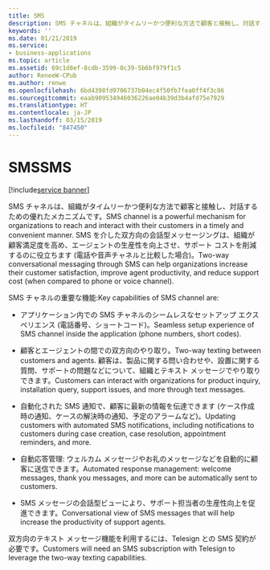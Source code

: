 ```yaml
---
title: SMS
description: SMS チャネルは、組織がタイムリーかつ便利な方法で顧客と接触し、対話するための優れたメカニズムです。
keywords: ''
ms.date: 01/21/2019
ms.service:
- business-applications
ms.topic: article
ms.assetid: 69c1d8ef-8cdb-3599-8c39-5b6bf979f1c5
author: ReneeW-CPub
ms.author: renwe
ms.openlocfilehash: 6bd4398fd9706737b04ec4f50fb7fea0ff4f3c86
ms.sourcegitcommit: eaab909534946036226ae04b39d3b4afd75e7929
ms.translationtype: HT
ms.contentlocale: ja-JP
ms.lasthandoff: 03/15/2019
ms.locfileid: "847450"
---
```

#  <a name="sms"></a><span data-ttu-id="eaf2b-103">SMS</span><span class="sxs-lookup"><span data-stu-id="eaf2b-103">SMS</span></span>
[!include[service banner](../../includes/service.md)]



<span data-ttu-id="eaf2b-104">SMS チャネルは、組織がタイムリーかつ便利な方法で顧客と接触し、対話するための優れたメカニズムです。</span><span class="sxs-lookup"><span data-stu-id="eaf2b-104">SMS channel is a powerful mechanism for organizations to reach and interact with their customers in a timely and convenient manner.</span></span> <span data-ttu-id="eaf2b-105">SMS を介した双方向の会話型メッセージングは、組織が顧客満足度を高め、エージェントの生産性を向上させ、サポート コストを削減するのに役立ちます (電話や音声チャネルと比較した場合)。</span><span class="sxs-lookup"><span data-stu-id="eaf2b-105">Two-way conversational messaging through SMS can help organizations increase their customer satisfaction, improve agent productivity, and reduce support cost (when compared to phone or voice channel).</span></span> 

<span data-ttu-id="eaf2b-106">SMS チャネルの重要な機能:</span><span class="sxs-lookup"><span data-stu-id="eaf2b-106">Key capabilities of SMS channel are:</span></span>

-  <span data-ttu-id="eaf2b-107">アプリケーション内での SMS チャネルのシームレスなセットアップ エクスペリエンス (電話番号、ショートコード)。</span><span class="sxs-lookup"><span data-stu-id="eaf2b-107">Seamless setup experience of SMS channel inside the application (phone numbers, short codes).</span></span>

-  <span data-ttu-id="eaf2b-108">顧客とエージェントの間での双方向のやり取り。</span><span class="sxs-lookup"><span data-stu-id="eaf2b-108">Two-way texting between customers and agents.</span></span> <span data-ttu-id="eaf2b-109">顧客は、製品に関する問い合わせや、設置に関する質問、サポートの問題などについて、組織とテキスト メッセージでやり取りできます。</span><span class="sxs-lookup"><span data-stu-id="eaf2b-109">Customers can interact with organizations for product inquiry, installation query, support issues, and more through text messages.</span></span>

-  <span data-ttu-id="eaf2b-110">自動化された SMS 通知で、顧客に最新の情報を伝達できます (ケース作成時の通知、ケースの解決時の通知、予定のアラームなど)。</span><span class="sxs-lookup"><span data-stu-id="eaf2b-110">Updating customers with automated SMS notifications, including notifications to customers during case creation, case resolution, appointment reminders, and more.</span></span>

-  <span data-ttu-id="eaf2b-111">自動応答管理: ウェルカム メッセージやお礼のメッセージなどを自動的に顧客に送信できます。</span><span class="sxs-lookup"><span data-stu-id="eaf2b-111">Automated response management: welcome messages, thank you messages, and more can be automatically sent to customers.</span></span>

-  <span data-ttu-id="eaf2b-112">SMS メッセージの会話型ビューにより、サポート担当者の生産性向上を促進できます。</span><span class="sxs-lookup"><span data-stu-id="eaf2b-112">Conversational view of SMS messages that will help increase the productivity of support agents.</span></span>

<span data-ttu-id="eaf2b-113">双方向のテキスト メッセージ機能を利用するには、Telesign との SMS 契約が必要です。</span><span class="sxs-lookup"><span data-stu-id="eaf2b-113">Customers will need an SMS subscription with Telesign to leverage the two-way texting capabilities.</span></span> 
